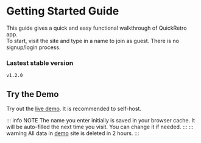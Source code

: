 # Getting Started Guide

This guide gives a quick and easy functional walkthrough of QuickRetro app.\
To start, visit the site and type in a name to join as guest. There is no signup/login process.

### Lastest stable version
<code>v1.2.0</code>

## Try the Demo
Try out the [live demo](https://demo.quickretro.app). It is recommended to self-host.

::: info NOTE
The name you enter initially is saved in your browser cache. It will be auto-filled the next time you visit. You can change it if needed.
:::
::: warning
All data in [demo](https://demo.quickretro.app) site is deleted in 2 hours.
:::